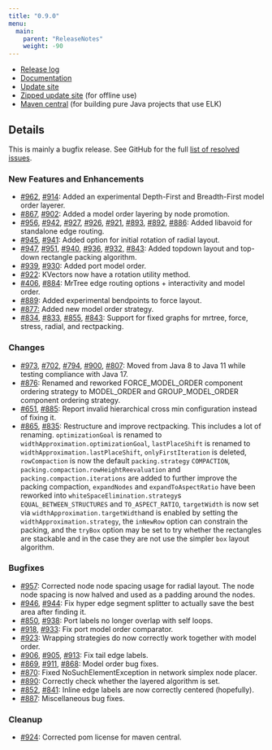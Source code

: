 ```yaml
---
title: "0.9.0"
menu:
  main:
    parent: "ReleaseNotes"
    weight: -90
---
```


* [Release log](https://projects.eclipse.org/projects/modeling.elk/releases/0.9.0)
* [Documentation](https://download.eclipse.org/elk/updates/releases/0.9.0/elk-0.9.0-docs.zip)
* [Update site](https://download.eclipse.org/elk/updates/releases/0.9.0/)
* [Zipped update site](https://download.eclipse.org/elk/updates/releases/0.9.0/elk-0.9.0.zip) (for offline use)
* [Maven central](https://repo.maven.apache.org/maven2/org/eclipse/elk/) (for building pure Java projects that use ELK)



## Details

This is mainly a bugfix release. See GitHub for the full [list of resolved issues](https://github.com/eclipse/elk/milestone/15?closed=1).


### New Features and Enhancements

* [#962](https://github.com/eclipse/elk/pull/962), [#914](https://github.com/eclipse/elk/pull/914): Added an experimental Depth-First and Breadth-First model order layerer.
* [#867](https://github.com/eclipse/elk/pull/867), [#902](https://github.com/eclipse/elk/pull/902/): Added a model order layering by node promotion.
* [#956](https://github.com/eclipse/elk/pull/956), [#942](https://github.com/eclipse/elk/pull/942), [#927](https://github.com/eclipse/elk/pull/927), [#926](https://github.com/eclipse/elk/pull/926), [#921](https://github.com/eclipse/elk/pull/921), [#893](https://github.com/eclipse/elk/pull/893), [#892](https://github.com/eclipse/elk/pull/892), [#886](https://github.com/eclipse/elk/pull/886): Added libavoid for standalone edge routing.
* [#945](https://github.com/eclipse/elk/pull/945), [#941](https://github.com/eclipse/elk/pull/941): Added option for initial rotation of radial layout.
* [#947](https://github.com/eclipse/elk/issues/947), [#951](https://github.com/eclipse/elk/pull/951), [#940](https://github.com/eclipse/elk/pull/940), [#936](https://github.com/eclipse/elk/pull/936), [\#932,](https://github.com/eclipse/elk/pull/932) [#843](https://github.com/eclipse/elk/pull/843): Added topdown layout and top-down rectangle packing algorithm.
* [#939](https://github.com/eclipse/elk/pull/939), [#930](https://github.com/eclipse/elk/issues/930): Added port model order.
* [#922](https://github.com/eclipse/elk/pull/922): KVectors now have a rotation utility method.
* [#406](https://github.com/eclipse/elk/issues/406), [#884](https://github.com/eclipse/elk/pull/884): MrTree edge routing options + interactivity and model order.
* [#889](https://github.com/eclipse/elk/pull/889): Added experimental bendpoints to force layout.
* [#877:](https://github.com/eclipse/elk/pull/877) Added new model order strategy. 
* [#834](https://github.com/eclipse/elk/pull/834), [#833](https://github.com/eclipse/elk/issues/833), [#855](https://github.com/eclipse/elk/pull/855), [#843](https://github.com/eclipse/elk/pull/843):  Support for fixed graphs for mrtree, force, stress, radial, and rectpacking.

### Changes

- [#973](https://github.com/eclipse/elk/pull/973), [#702](https://github.com/eclipse/elk/issues/702), [#794](https://github.com/eclipse/elk/issues/794), [#900](https://github.com/eclipse/elk/pull/900), [#807](https://github.com/eclipse/elk/issues/807): Moved from Java 8 to Java 11 while testing compliance with Java 17.
-  [#876](https://github.com/eclipse/elk/pull/876): Renamed and reworked FORCE_MODEL_ORDER component ordering strategy to MODEL_ORDER and GROUP_MODEL_ORDER component ordering strategy.
- [#651](https://github.com/eclipse/elk/issues/651), [#885](https://github.com/eclipse/elk/pull/885): Report invalid hierarchical cross min configuration instead of fixing it.
- [#865](https://github.com/eclipse/elk/pull/865), [#835](https://github.com/eclipse/elk/pull/835): Restructure and improve rectpacking. This includes a lot of renaming. `optimizationGoal` is renamed to `widthApproximation.optimizationGoal`, `lastPlaceShift` is renamed to `widthApproximation.lastPlaceShift`, `onlyFirstIteration` is deleted, `rowCompaction` is now the default `packing.strategy` `COMPACTION`, `packing.compaction.rowHeightReevaluation` and `packing.compaction.iterations` are added to further improve the packing compaction, `expandNodes` and `expandToAspectRatio` have been reworked into `whiteSpaceElimination.strategy`s `EQUAL_BETWEEN_STRUCTURES` and `TO_ASPECT_RATIO`, `targetWidth` is now set via `widthApproximation.targetWidth`and is enabled by setting the `widthApproximation.strategy`, the `inNewRow` option can constrain the packing, and the `tryBox` option may be set to try whether the rectangles are stackable and in the case they are not use the simpler `box` layout algorithm.


### Bugfixes

* [#957](https://github.com/eclipse/elk/pull/957): Corrected node node spacing usage for radial layout. The node node spacing is now halved and used as a padding around the nodes.
* [#946](https://github.com/eclipse/elk/pull/946/), [#944](https://github.com/eclipse/elk/issues/944): Fix hyper edge segment splitter to actually save the best area after finding it.
* [#850](https://github.com/eclipse/elk/issues/850), [#938](https://github.com/eclipse/elk/pull/938): Port labels no longer overlap with self loops.
* [#918](https://github.com/eclipse/elk/issues/918), [#933](https://github.com/eclipse/elk/pull/933): Fix port model order comparator.
* [#923](https://github.com/eclipse/elk/pull/923): Wrapping strategies do now correctly work together with model order.
* [#906](https://github.com/eclipse/elk/pull/906), [#905](https://github.com/eclipse/elk/issues/905), [#913](https://github.com/eclipse/elk/pull/913): Fix tail edge labels.
* [#869](https://github.com/eclipse/elk/issues/869), [#911](https://github.com/eclipse/elk/pull/911), [#868](https://github.com/eclipse/elk/issues/868):  Model order bug fixes.
* [#870](https://github.com/eclipse/elk/issues/870): Fixed NoSuchElementException in network simplex node placer.
* [#890](https://github.com/eclipse/elk/pull/890): Correctly check whether the layered algorithm is set.
* [#852](https://github.com/eclipse/elk/pull/852), [#841](https://github.com/eclipse/elk/issues/841): Inline edge labels are now correctly centered (hopefully).
* [#887](https://github.com/eclipse/elk/issues/887): Miscellaneous bug fixes.

### Cleanup

- [#924](https://github.com/eclipse/elk/pull/924): Corrected pom license for maven central.



